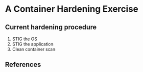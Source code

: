 # A Container Hardening Exercise


## Current hardening procedure
1) STIG the OS
2) STIG the application
3) Clean container scan


## References


